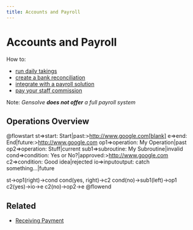 ```yaml
---
title: Accounts and Payroll
---
```


# Accounts and Payroll

How to:

- [run daily takings](./how-to-run-daily-takings)
- [create a bank reconciliation](./how-to-create-a-bank-reconciliation)
- [integrate with a payroll solution](./how-to-integrate-with-your-payroll-solution)
- [pay your staff commission](./how-to-pay-staff-commission)

Note: _Gensolve **does not offer** a full payroll system_

## Operations Overview

@flowstart
st=>start: Start|past:>http://www.google.com[blank]
e=>end: End|future:>http://www.google.com
op1=>operation: My Operation|past
op2=>operation: Stuff|current
sub1=>subroutine: My Subroutine|invalid
cond=>condition: Yes
or No?|approved:>http://www.google.com
c2=>condition: Good idea|rejected
io=>inputoutput: catch something...|future

st->op1(right)->cond
cond(yes, right)->c2
cond(no)->sub1(left)->op1
c2(yes)->io->e
c2(no)->op2->e
@flowend

## Related

- [Receiving Payment](../receiving-payment/)
